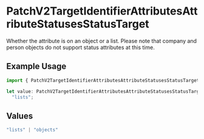 # PatchV2TargetIdentifierAttributesAttributeStatusesStatusTarget

Whether the attribute is on an object or a list. Please note that company and person objects do not support status attributes at this time.

## Example Usage

```typescript
import { PatchV2TargetIdentifierAttributesAttributeStatusesStatusTarget } from "attio-js/models/operations/patchv2targetidentifierattributesattributestatusesstatus.js";

let value: PatchV2TargetIdentifierAttributesAttributeStatusesStatusTarget =
  "lists";
```

## Values

```typescript
"lists" | "objects"
```